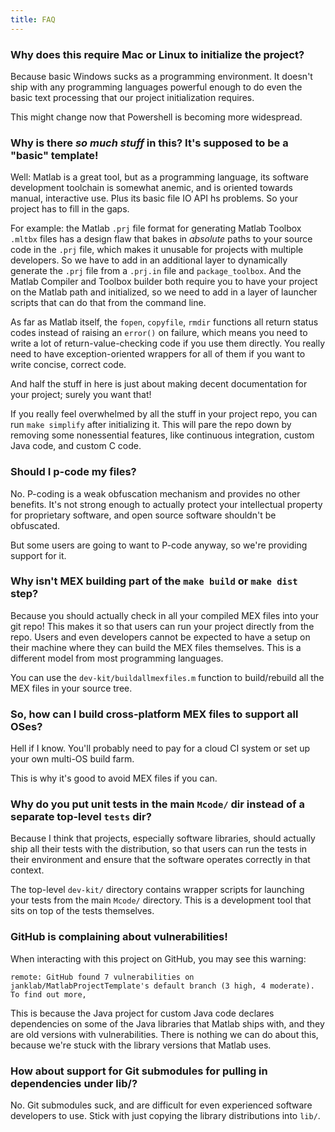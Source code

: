 ```yaml
---
title: FAQ
---
```


### Why does this require Mac or Linux to initialize the project?

Because basic Windows sucks as a programming environment. It doesn't ship with any programming languages powerful enough to do even the basic text processing that our project initialization requires.

This might change now that Powershell is becoming more widespread.

### Why is there _so much stuff_ in this? It's supposed to be a "basic" template!

Well: Matlab is a great tool, but as a programming language, its software development toolchain is somewhat anemic, and is oriented towards manual, interactive use. Plus its basic file IO API hs problems. So your project has to fill in the gaps.

For example: the Matlab `.prj` file format for generating Matlab Toolbox `.mltbx` files has a design flaw that bakes in _absolute_ paths to your source code in the `.prj` file, which makes it unusable for projects with multiple developers. So we have to add in an additional layer to dynamically generate the `.prj` file from a `.prj.in` file and `package_toolbox`. And the Matlab Compiler and Toolbox builder both require you to have your project on the Matlab path and initialized, so we need to add in a layer of launcher scripts that can do that from the command line.

As far as Matlab itself, the `fopen`, `copyfile`, `rmdir` functions all return status codes instead of raising an `error()` on failure, which means you need to write a lot of return-value-checking code if you use them directly. You really need to have exception-oriented wrappers for all of them if you want to write concise, correct code.

And half the stuff in here is just about making decent documentation for your project; surely you want that!

If you really feel overwhelmed by all the stuff in your project repo, you can run `make simplify` after initializing it. This will pare the repo down by removing some nonessential features, like continuous integration, custom Java code, and custom C code.

### Should I p-code my files?

No. P-coding is a weak obfuscation mechanism and provides no other benefits. It's not strong enough to actually protect your intellectual property for proprietary software, and open source software shouldn't be obfuscated.

But some users are going to want to P-code anyway, so we're providing support for it.

### Why isn't MEX building part of the `make build` or `make dist` step?

Because you should actually check in all your compiled MEX files into your git repo! This makes it so that users can run your project directly from the repo. Users and even developers cannot be expected to have a setup on their machine where they can build the MEX files themselves. This is a different model from most programming languages.

You can use the `dev-kit/buildallmexfiles.m` function to build/rebuild all the MEX files in your source tree.

### So, how can I build cross-platform MEX files to support all OSes?

Hell if I know. You'll probably need to pay for a cloud CI system or set up your own multi-OS build farm.

This is why it's good to avoid MEX files if you can.

### Why do you put unit tests in the main `Mcode/` dir instead of a separate top-level `tests` dir?

Because I think that projects, especially software libraries, should actually ship all their tests with the distribution, so that users can run the tests in their environment and ensure that the software operates correctly in that context.

The top-level `dev-kit/` directory contains wrapper scripts for launching your tests from the main `Mcode/` directory. This is a development tool that sits on top of the tests themselves.

### GitHub is complaining about vulnerabilities!

When interacting with this project on GitHub, you may see this warning:

```text
remote: GitHub found 7 vulnerabilities on janklab/MatlabProjectTemplate's default branch (3 high, 4 moderate). To find out more,
```

This is because the Java project for custom Java code declares dependencies on some of the Java libraries that Matlab ships with, and they are old versions with vulnerabilities. There is nothing we can do about this, because we're stuck with the library versions that Matlab uses.

### How about support for Git submodules for pulling in dependencies under lib/?

No. Git submodules suck, and are difficult for even experienced software developers to use. Stick with just copying the library distributions into `lib/`.
